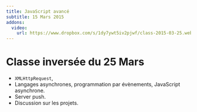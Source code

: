 ```yaml
---
title: JavaScript avancé
subtitle: 15 Mars 2015
addons:
  video:
    url: https://www.dropbox.com/s/1dy7ywt5iv2pjwf/class-2015-03-25.webm?dl=1
---
```


# Classe inversée du 25 Mars

- `XMLHttpRequest`,
- Langages asynchrones, programmation par évènements, JavaScript
  asynchrone.
- Server push.
- Discussion sur les projets.
